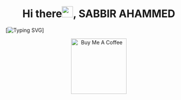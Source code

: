 <h1 align ='center'> Hi there<img src="https://media.giphy.com/media/hvRJCLFzcasrR4ia7z/giphy.gif" width="30px">, SABBIR AHAMMED</h1>

[![Typing SVG](https://readme-typing-svg.herokuapp.com?size=19&color=D085F7&background=0B0B0B00&lines=I+am+a+Front-End+Web+Developer;JavaScript+--%3EReact+JS+--%3ETailwind+CSS)]

<p align="center">
<a href="https://github.com/0SABBIR0" target="_blank"><img src="https://cdn.buymeacoffee.com/buttons/v2/default-red.png" alt="Buy Me A Coffee" width="150" ></a>
  </p>
